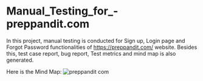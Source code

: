 # Manual_Testing_for_-preppandit.com
In this project, manual testing is conducted for Sign up, Login page and Forgot Password functionalities of https://preppandit.com/ website. Besides this, test case report, bug report, Test metrics and mind map is also generated. 

Here is the Mind Map:
![preppandit com](https://user-images.githubusercontent.com/69734547/206867454-2fae0e26-19e2-46d4-b456-e4af26a02aaf.png)

